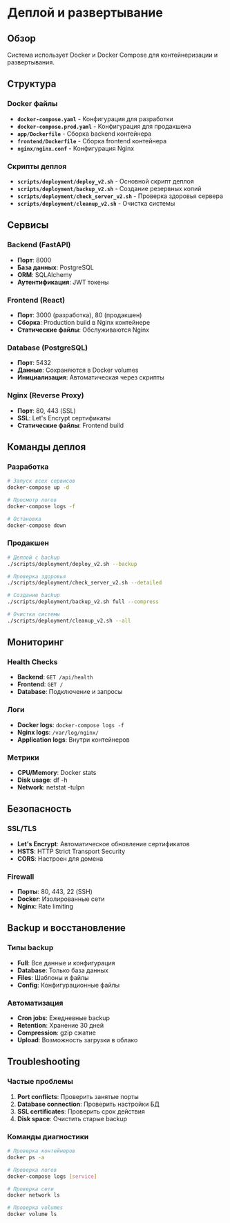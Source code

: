 # Деплой и развертывание

## Обзор
Система использует Docker и Docker Compose для контейнеризации и развертывания.

## Структура

### Docker файлы
- **`docker-compose.yaml`** - Конфигурация для разработки
- **`docker-compose.prod.yaml`** - Конфигурация для продакшена
- **`app/Dockerfile`** - Сборка backend контейнера
- **`frontend/Dockerfile`** - Сборка frontend контейнера
- **`nginx/nginx.conf`** - Конфигурация Nginx

### Скрипты деплоя
- **`scripts/deployment/deploy_v2.sh`** - Основной скрипт деплоя
- **`scripts/deployment/backup_v2.sh`** - Создание резервных копий
- **`scripts/deployment/check_server_v2.sh`** - Проверка здоровья сервера
- **`scripts/deployment/cleanup_v2.sh`** - Очистка системы

## Сервисы

### Backend (FastAPI)
- **Порт**: 8000
- **База данных**: PostgreSQL
- **ORM**: SQLAlchemy
- **Аутентификация**: JWT токены

### Frontend (React)
- **Порт**: 3000 (разработка), 80 (продакшен)
- **Сборка**: Production build в Nginx контейнере
- **Статические файлы**: Обслуживаются Nginx

### Database (PostgreSQL)
- **Порт**: 5432
- **Данные**: Сохраняются в Docker volumes
- **Инициализация**: Автоматическая через скрипты

### Nginx (Reverse Proxy)
- **Порт**: 80, 443 (SSL)
- **SSL**: Let's Encrypt сертификаты
- **Статические файлы**: Frontend build

## Команды деплоя

### Разработка
```bash
# Запуск всех сервисов
docker-compose up -d

# Просмотр логов
docker-compose logs -f

# Остановка
docker-compose down
```

### Продакшен
```bash
# Деплой с backup
./scripts/deployment/deploy_v2.sh --backup

# Проверка здоровья
./scripts/deployment/check_server_v2.sh --detailed

# Создание backup
./scripts/deployment/backup_v2.sh full --compress

# Очистка системы
./scripts/deployment/cleanup_v2.sh --all
```

## Мониторинг

### Health Checks
- **Backend**: `GET /api/health`
- **Frontend**: `GET /`
- **Database**: Подключение и запросы

### Логи
- **Docker logs**: `docker-compose logs -f`
- **Nginx logs**: `/var/log/nginx/`
- **Application logs**: Внутри контейнеров

### Метрики
- **CPU/Memory**: Docker stats
- **Disk usage**: df -h
- **Network**: netstat -tulpn

## Безопасность

### SSL/TLS
- **Let's Encrypt**: Автоматическое обновление сертификатов
- **HSTS**: HTTP Strict Transport Security
- **CORS**: Настроен для домена

### Firewall
- **Порты**: 80, 443, 22 (SSH)
- **Docker**: Изолированные сети
- **Nginx**: Rate limiting

## Backup и восстановление

### Типы backup
- **Full**: Все данные и конфигурация
- **Database**: Только база данных
- **Files**: Шаблоны и файлы
- **Config**: Конфигурационные файлы

### Автоматизация
- **Cron jobs**: Ежедневные backup
- **Retention**: Хранение 30 дней
- **Compression**: gzip сжатие
- **Upload**: Возможность загрузки в облако

## Troubleshooting

### Частые проблемы
1. **Port conflicts**: Проверить занятые порты
2. **Database connection**: Проверить настройки БД
3. **SSL certificates**: Проверить срок действия
4. **Disk space**: Очистить старые backup

### Команды диагностики
```bash
# Проверка контейнеров
docker ps -a

# Проверка логов
docker-compose logs [service]

# Проверка сети
docker network ls

# Проверка volumes
docker volume ls
``` 